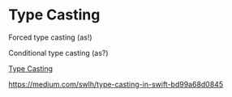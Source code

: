 # Type Casting

Forced type casting (as!)

Conditional type casting (as?)

[Type Casting](https://learnappmaking.com/type-casting-swift-how-to/)

https://medium.com/swlh/type-casting-in-swift-bd99a68d0845